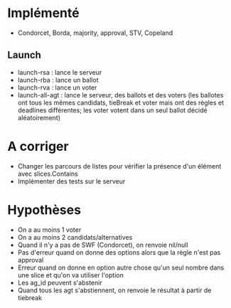 # Implémenté
* Condorcet, Borda, majority, approval, STV, Copeland

## Launch
* launch-rsa : lance le serveur
* launch-rba : lance un ballot
* launch-rva : lance un voter
* launch-all-agt : lance le serveur, des ballots et des voters (les ballotes ont tous les mêmes candidats, tieBreak et voter mais ont des règles et deadlines différentes; les voter votent dans un seul ballot décidé aléatoirement)

# A corriger
* Changer les parcours de listes pour vérifier la présence d'un élément avec slices.Contains
* Implémenter des tests sur le serveur

# Hypothèses
* On a au moins 1 voter
* On a au moins 2 candidats/alternatives
* Quand il n'y a pas de SWF (Condorcet), on renvoie nil/null
* Pas d'erreur quand on donne des options alors que la règle n'est pas approval
* Erreur quand on donne en option autre chose qu'un seul nombre dans une slice et qu'on va utiliser l'option
* Les ag_id peuvent s'abstenir
* Quand tous les agt s'abstiennent, on renvoie le résultat à partir de tiebreak
